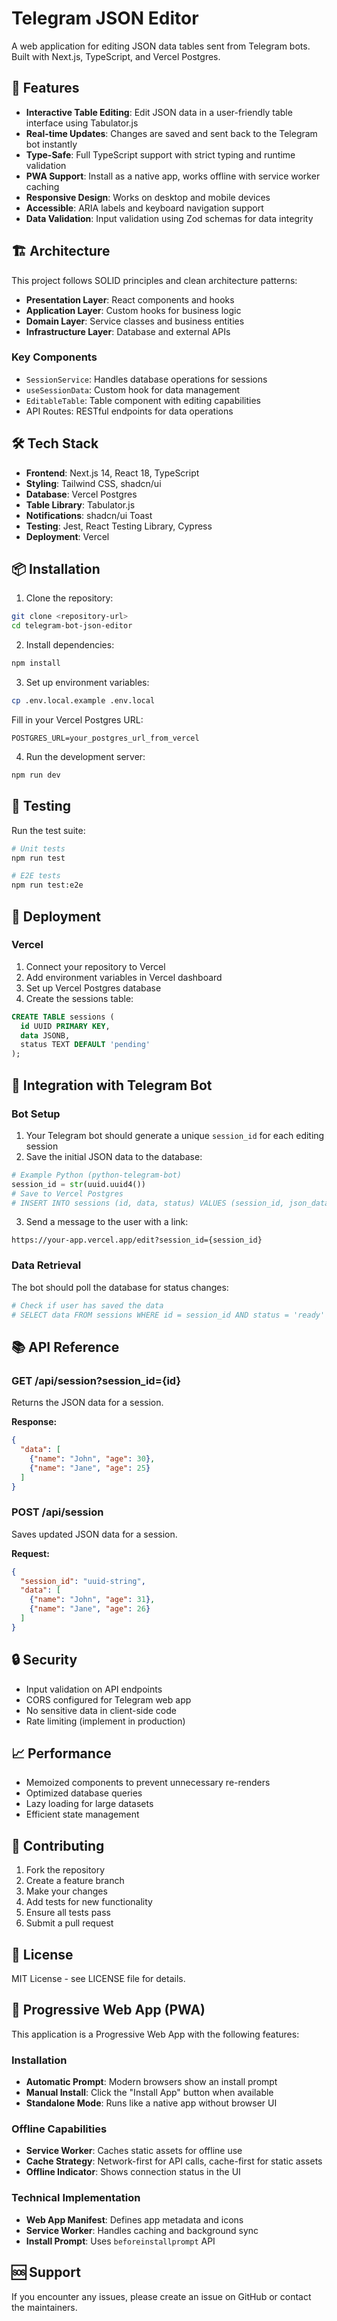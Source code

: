 # Telegram JSON Editor

A web application for editing JSON data tables sent from Telegram bots. Built with Next.js, TypeScript, and Vercel Postgres.

## 🚀 Features

- **Interactive Table Editing**: Edit JSON data in a user-friendly table interface using Tabulator.js
- **Real-time Updates**: Changes are saved and sent back to the Telegram bot instantly
- **Type-Safe**: Full TypeScript support with strict typing and runtime validation
- **PWA Support**: Install as a native app, works offline with service worker caching
- **Responsive Design**: Works on desktop and mobile devices
- **Accessible**: ARIA labels and keyboard navigation support
- **Data Validation**: Input validation using Zod schemas for data integrity

## 🏗️ Architecture

This project follows SOLID principles and clean architecture patterns:

- **Presentation Layer**: React components and hooks
- **Application Layer**: Custom hooks for business logic
- **Domain Layer**: Service classes and business entities
- **Infrastructure Layer**: Database and external APIs

### Key Components

- `SessionService`: Handles database operations for sessions
- `useSessionData`: Custom hook for data management
- `EditableTable`: Table component with editing capabilities
- API Routes: RESTful endpoints for data operations

## 🛠️ Tech Stack

- **Frontend**: Next.js 14, React 18, TypeScript
- **Styling**: Tailwind CSS, shadcn/ui
- **Database**: Vercel Postgres
- **Table Library**: Tabulator.js
- **Notifications**: shadcn/ui Toast
- **Testing**: Jest, React Testing Library, Cypress
- **Deployment**: Vercel

## 📦 Installation

1. Clone the repository:
```bash
git clone <repository-url>
cd telegram-bot-json-editor
```

2. Install dependencies:
```bash
npm install
```

3. Set up environment variables:
```bash
cp .env.local.example .env.local
```

Fill in your Vercel Postgres URL:
```
POSTGRES_URL=your_postgres_url_from_vercel
```

4. Run the development server:
```bash
npm run dev
```

## 🧪 Testing

Run the test suite:
```bash
# Unit tests
npm run test

# E2E tests
npm run test:e2e
```

## 🚢 Deployment

### Vercel

1. Connect your repository to Vercel
2. Add environment variables in Vercel dashboard
3. Set up Vercel Postgres database
4. Create the sessions table:

```sql
CREATE TABLE sessions (
  id UUID PRIMARY KEY,
  data JSONB,
  status TEXT DEFAULT 'pending'
);
```

## 🤖 Integration with Telegram Bot

### Bot Setup

1. Your Telegram bot should generate a unique `session_id` for each editing session
2. Save the initial JSON data to the database:

```python
# Example Python (python-telegram-bot)
session_id = str(uuid.uuid4())
# Save to Vercel Postgres
# INSERT INTO sessions (id, data, status) VALUES (session_id, json_data, 'pending')
```

3. Send a message to the user with a link:
```
https://your-app.vercel.app/edit?session_id={session_id}
```

### Data Retrieval

The bot should poll the database for status changes:

```python
# Check if user has saved the data
# SELECT data FROM sessions WHERE id = session_id AND status = 'ready'
```

## 📚 API Reference

### GET /api/session?session_id={id}
Returns the JSON data for a session.

**Response:**
```json
{
  "data": [
    {"name": "John", "age": 30},
    {"name": "Jane", "age": 25}
  ]
}
```

### POST /api/session
Saves updated JSON data for a session.

**Request:**
```json
{
  "session_id": "uuid-string",
  "data": [
    {"name": "John", "age": 31},
    {"name": "Jane", "age": 26}
  ]
}
```

## 🔒 Security

- Input validation on API endpoints
- CORS configured for Telegram web app
- No sensitive data in client-side code
- Rate limiting (implement in production)

## 📈 Performance

- Memoized components to prevent unnecessary re-renders
- Optimized database queries
- Lazy loading for large datasets
- Efficient state management

## 🤝 Contributing

1. Fork the repository
2. Create a feature branch
3. Make your changes
4. Add tests for new functionality
5. Ensure all tests pass
6. Submit a pull request

## 📄 License

MIT License - see LICENSE file for details.

## 📱 Progressive Web App (PWA)

This application is a Progressive Web App with the following features:

### Installation
- **Automatic Prompt**: Modern browsers show an install prompt
- **Manual Install**: Click the "Install App" button when available
- **Standalone Mode**: Runs like a native app without browser UI

### Offline Capabilities
- **Service Worker**: Caches static assets for offline use
- **Cache Strategy**: Network-first for API calls, cache-first for static assets
- **Offline Indicator**: Shows connection status in the UI

### Technical Implementation
- **Web App Manifest**: Defines app metadata and icons
- **Service Worker**: Handles caching and background sync
- **Install Prompt**: Uses `beforeinstallprompt` API

## 🆘 Support

If you encounter any issues, please create an issue on GitHub or contact the maintainers.
